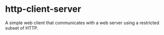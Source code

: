 # http-client-server
A simple web client that communicates with a web server using a restricted subset of HTTP.
